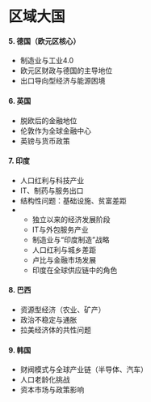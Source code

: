 # 区域大国

#### 5. **德国（欧元区核心）**

* 制造业与工业4.0
* 欧元区财政与德国的主导地位
* 出口导向型经济与能源困境

#### 6. **英国**

* 脱欧后的金融地位
* 伦敦作为全球金融中心
* 英镑与货币政策

#### 7. **印度**

* 人口红利与科技产业
* IT、制药与服务出口
* 结构性问题：基础设施、贫富差距
*
  * 独立以来的经济发展阶段
  * IT与外包服务产业
  * 制造业与“印度制造”战略
  * 人口红利与城乡差距
  * 卢比与金融市场发展
  * 印度在全球供应链中的角色

#### 8. **巴西**

* 资源型经济（农业、矿产）
* 政治不稳定与通胀
* 拉美经济体的共性问题

#### 9. **韩国**

* 财阀模式与全球产业链（半导体、汽车）
* 人口老龄化挑战
* 资本市场与政策影响
